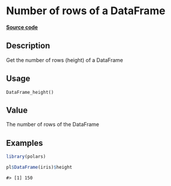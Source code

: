 
# Number of rows of a DataFrame

[**Source code**](https://github.com/pola-rs/r-polars/tree/53c7d964901ed4a019998e89aff8c6d44691d793/R/dataframe__frame.R#L438)

## Description

Get the number of rows (height) of a DataFrame

## Usage

<pre><code class='language-R'>DataFrame_height()
</code></pre>

## Value

The number of rows of the DataFrame

## Examples

``` r
library(polars)

pl$DataFrame(iris)$height
```

    #> [1] 150
